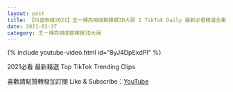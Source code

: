 ```yaml
---
layout: post
title: 【抖音熱搜2021】王一博亮相成都裸眼3D大屏 1 TikTok Daily 最新必看精選合集2021 02 27
date: 2021-02-27
category: 王一博亮相成都裸眼3D大屏
---
```


{% include youtube-video.html id="8yJ4DpExdPI" %}

2021必看 最新精選 Top TikTok Trending Clips

喜歡請點贊轉發加訂閱 Like & Subscribe：[YouTube](https://www.youtube.com/channel/UCAoR7VcanIPd04uEq_GIylA/videos)

